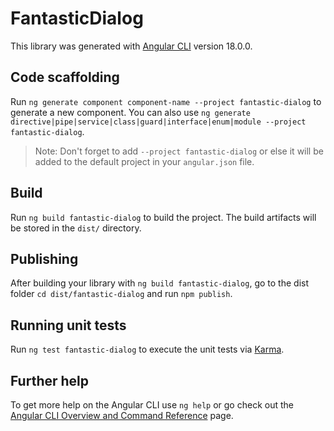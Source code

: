 # FantasticDialog

This library was generated with [Angular CLI](https://github.com/angular/angular-cli) version 18.0.0.

## Code scaffolding

Run `ng generate component component-name --project fantastic-dialog` to generate a new component. You can also use `ng generate directive|pipe|service|class|guard|interface|enum|module --project fantastic-dialog`.
> Note: Don't forget to add `--project fantastic-dialog` or else it will be added to the default project in your `angular.json` file. 

## Build

Run `ng build fantastic-dialog` to build the project. The build artifacts will be stored in the `dist/` directory.

## Publishing

After building your library with `ng build fantastic-dialog`, go to the dist folder `cd dist/fantastic-dialog` and run `npm publish`.

## Running unit tests

Run `ng test fantastic-dialog` to execute the unit tests via [Karma](https://karma-runner.github.io).

## Further help

To get more help on the Angular CLI use `ng help` or go check out the [Angular CLI Overview and Command Reference](https://angular.dev/tools/cli) page.
